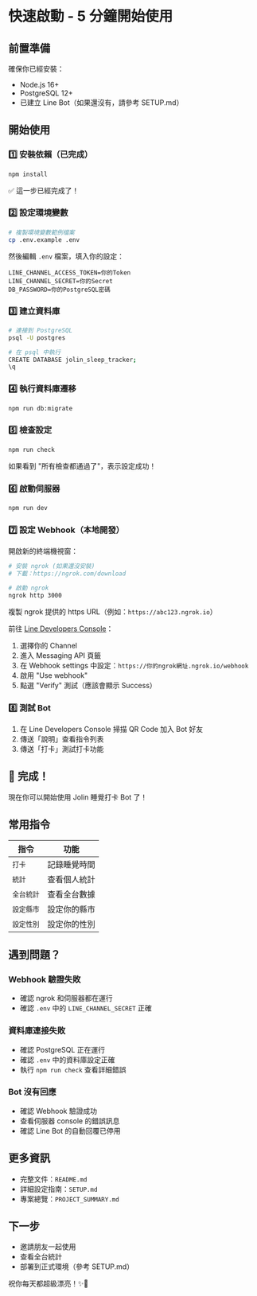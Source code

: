 # 快速啟動 - 5 分鐘開始使用

## 前置準備

確保你已經安裝：
- Node.js 16+
- PostgreSQL 12+
- 已建立 Line Bot（如果還沒有，請參考 SETUP.md）

## 開始使用

### 1️⃣ 安裝依賴（已完成）

```bash
npm install
```

✅ 這一步已經完成了！

### 2️⃣ 設定環境變數

```bash
# 複製環境變數範例檔案
cp .env.example .env
```

然後編輯 `.env` 檔案，填入你的設定：

```env
LINE_CHANNEL_ACCESS_TOKEN=你的Token
LINE_CHANNEL_SECRET=你的Secret
DB_PASSWORD=你的PostgreSQL密碼
```

### 3️⃣ 建立資料庫

```bash
# 連接到 PostgreSQL
psql -U postgres

# 在 psql 中執行
CREATE DATABASE jolin_sleep_tracker;
\q
```

### 4️⃣ 執行資料庫遷移

```bash
npm run db:migrate
```

### 5️⃣ 檢查設定

```bash
npm run check
```

如果看到 "所有檢查都通過了"，表示設定成功！

### 6️⃣ 啟動伺服器

```bash
npm run dev
```

### 7️⃣ 設定 Webhook（本地開發）

開啟新的終端機視窗：

```bash
# 安裝 ngrok (如果還沒安裝)
# 下載：https://ngrok.com/download

# 啟動 ngrok
ngrok http 3000
```

複製 ngrok 提供的 https URL（例如：`https://abc123.ngrok.io`）

前往 [Line Developers Console](https://developers.line.biz/console/)：
1. 選擇你的 Channel
2. 進入 Messaging API 頁籤
3. 在 Webhook settings 中設定：`https://你的ngrok網址.ngrok.io/webhook`
4. 啟用 "Use webhook"
5. 點選 "Verify" 測試（應該會顯示 Success）

### 8️⃣ 測試 Bot

1. 在 Line Developers Console 掃描 QR Code 加入 Bot 好友
2. 傳送「說明」查看指令列表
3. 傳送「打卡」測試打卡功能

## 🎉 完成！

現在你可以開始使用 Jolin 睡覺打卡 Bot 了！

## 常用指令

| 指令 | 功能 |
|------|------|
| `打卡` | 記錄睡覺時間 |
| `統計` | 查看個人統計 |
| `全台統計` | 查看全台數據 |
| `設定縣市` | 設定你的縣市 |
| `設定性別` | 設定你的性別 |

## 遇到問題？

### Webhook 驗證失敗
- 確認 ngrok 和伺服器都在運行
- 確認 `.env` 中的 `LINE_CHANNEL_SECRET` 正確

### 資料庫連接失敗
- 確認 PostgreSQL 正在運行
- 確認 `.env` 中的資料庫設定正確
- 執行 `npm run check` 查看詳細錯誤

### Bot 沒有回應
- 確認 Webhook 驗證成功
- 查看伺服器 console 的錯誤訊息
- 確認 Line Bot 的自動回覆已停用

## 更多資訊

- 完整文件：`README.md`
- 詳細設定指南：`SETUP.md`
- 專案總覽：`PROJECT_SUMMARY.md`

## 下一步

- 邀請朋友一起使用
- 查看全台統計
- 部署到正式環境（參考 SETUP.md）

祝你每天都超級漂亮！✨💖
